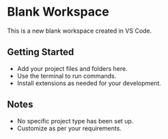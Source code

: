 # Blank Workspace

This is a new blank workspace created in VS Code.

## Getting Started

- Add your project files and folders here.
- Use the terminal to run commands.
- Install extensions as needed for your development.

## Notes

- No specific project type has been set up.
- Customize as per your requirements.

